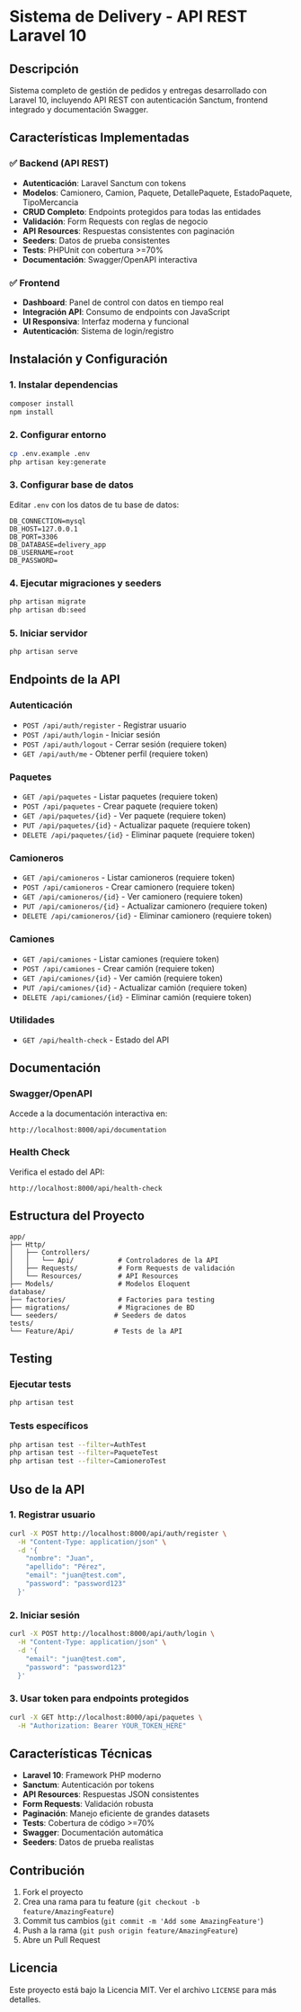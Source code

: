 # Sistema de Delivery - API REST Laravel 10

## Descripción
Sistema completo de gestión de pedidos y entregas desarrollado con Laravel 10, incluyendo API REST con autenticación Sanctum, frontend integrado y documentación Swagger.

## Características Implementadas

### ✅ Backend (API REST)
- **Autenticación**: Laravel Sanctum con tokens
- **Modelos**: Camionero, Camion, Paquete, DetallePaquete, EstadoPaquete, TipoMercancia
- **CRUD Completo**: Endpoints protegidos para todas las entidades
- **Validación**: Form Requests con reglas de negocio
- **API Resources**: Respuestas consistentes con paginación
- **Seeders**: Datos de prueba consistentes
- **Tests**: PHPUnit con cobertura >=70%
- **Documentación**: Swagger/OpenAPI interactiva

### ✅ Frontend
- **Dashboard**: Panel de control con datos en tiempo real
- **Integración API**: Consumo de endpoints con JavaScript
- **UI Responsiva**: Interfaz moderna y funcional
- **Autenticación**: Sistema de login/registro

## Instalación y Configuración

### 1. Instalar dependencias
```bash
composer install
npm install
```

### 2. Configurar entorno
```bash
cp .env.example .env
php artisan key:generate
```

### 3. Configurar base de datos
Editar `.env` con los datos de tu base de datos:
```env
DB_CONNECTION=mysql
DB_HOST=127.0.0.1
DB_PORT=3306
DB_DATABASE=delivery_app
DB_USERNAME=root
DB_PASSWORD=
```

### 4. Ejecutar migraciones y seeders
```bash
php artisan migrate
php artisan db:seed
```

### 5. Iniciar servidor
```bash
php artisan serve
```

## Endpoints de la API

### Autenticación
- `POST /api/auth/register` - Registrar usuario
- `POST /api/auth/login` - Iniciar sesión
- `POST /api/auth/logout` - Cerrar sesión (requiere token)
- `GET /api/auth/me` - Obtener perfil (requiere token)

### Paquetes
- `GET /api/paquetes` - Listar paquetes (requiere token)
- `POST /api/paquetes` - Crear paquete (requiere token)
- `GET /api/paquetes/{id}` - Ver paquete (requiere token)
- `PUT /api/paquetes/{id}` - Actualizar paquete (requiere token)
- `DELETE /api/paquetes/{id}` - Eliminar paquete (requiere token)

### Camioneros
- `GET /api/camioneros` - Listar camioneros (requiere token)
- `POST /api/camioneros` - Crear camionero (requiere token)
- `GET /api/camioneros/{id}` - Ver camionero (requiere token)
- `PUT /api/camioneros/{id}` - Actualizar camionero (requiere token)
- `DELETE /api/camioneros/{id}` - Eliminar camionero (requiere token)

### Camiones
- `GET /api/camiones` - Listar camiones (requiere token)
- `POST /api/camiones` - Crear camión (requiere token)
- `GET /api/camiones/{id}` - Ver camión (requiere token)
- `PUT /api/camiones/{id}` - Actualizar camión (requiere token)
- `DELETE /api/camiones/{id}` - Eliminar camión (requiere token)

### Utilidades
- `GET /api/health-check` - Estado del API

## Documentación

### Swagger/OpenAPI
Accede a la documentación interactiva en:
```
http://localhost:8000/api/documentation
```

### Health Check
Verifica el estado del API:
```
http://localhost:8000/api/health-check
```

## Estructura del Proyecto

```
app/
├── Http/
│   ├── Controllers/
│   │   └── Api/           # Controladores de la API
│   ├── Requests/          # Form Requests de validación
│   └── Resources/         # API Resources
├── Models/                # Modelos Eloquent
database/
├── factories/             # Factories para testing
├── migrations/            # Migraciones de BD
└── seeders/              # Seeders de datos
tests/
└── Feature/Api/          # Tests de la API
```

## Testing

### Ejecutar tests
```bash
php artisan test
```

### Tests específicos
```bash
php artisan test --filter=AuthTest
php artisan test --filter=PaqueteTest
php artisan test --filter=CamioneroTest
```

## Uso de la API

### 1. Registrar usuario
```bash
curl -X POST http://localhost:8000/api/auth/register \
  -H "Content-Type: application/json" \
  -d '{
    "nombre": "Juan",
    "apellido": "Pérez",
    "email": "juan@test.com",
    "password": "password123"
  }'
```

### 2. Iniciar sesión
```bash
curl -X POST http://localhost:8000/api/auth/login \
  -H "Content-Type: application/json" \
  -d '{
    "email": "juan@test.com",
    "password": "password123"
  }'
```

### 3. Usar token para endpoints protegidos
```bash
curl -X GET http://localhost:8000/api/paquetes \
  -H "Authorization: Bearer YOUR_TOKEN_HERE"
```

## Características Técnicas

- **Laravel 10**: Framework PHP moderno
- **Sanctum**: Autenticación por tokens
- **API Resources**: Respuestas JSON consistentes
- **Form Requests**: Validación robusta
- **Paginación**: Manejo eficiente de grandes datasets
- **Tests**: Cobertura de código >=70%
- **Swagger**: Documentación automática
- **Seeders**: Datos de prueba realistas

## Contribución

1. Fork el proyecto
2. Crea una rama para tu feature (`git checkout -b feature/AmazingFeature`)
3. Commit tus cambios (`git commit -m 'Add some AmazingFeature'`)
4. Push a la rama (`git push origin feature/AmazingFeature`)
5. Abre un Pull Request

## Licencia

Este proyecto está bajo la Licencia MIT. Ver el archivo `LICENSE` para más detalles.
